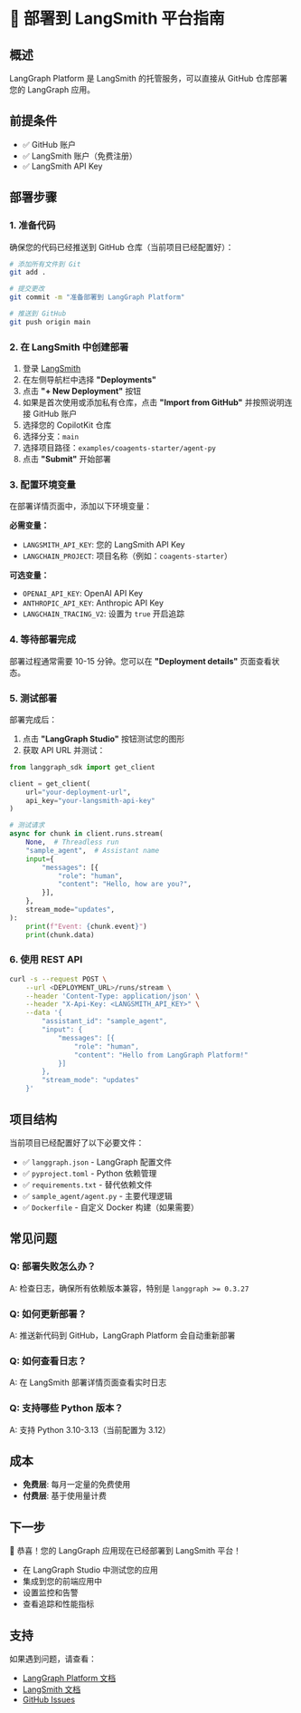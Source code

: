 # 🚀 部署到 LangSmith 平台指南

## 概述

LangGraph Platform 是 LangSmith 的托管服务，可以直接从 GitHub 仓库部署您的 LangGraph 应用。

## 前提条件

- ✅ GitHub 账户
- ✅ LangSmith 账户（免费注册）
- ✅ LangSmith API Key

## 部署步骤

### 1. 准备代码

确保您的代码已经推送到 GitHub 仓库（当前项目已经配置好）：

```bash
# 添加所有文件到 Git
git add .

# 提交更改
git commit -m "准备部署到 LangGraph Platform"

# 推送到 GitHub
git push origin main
```

### 2. 在 LangSmith 中创建部署

1. 登录 [LangSmith](https://smith.langchain.com)
2. 在左侧导航栏中选择 **"Deployments"**
3. 点击 **"+ New Deployment"** 按钮
4. 如果是首次使用或添加私有仓库，点击 **"Import from GitHub"** 并按照说明连接 GitHub 账户
5. 选择您的 CopilotKit 仓库
6. 选择分支：`main`
7. 选择项目路径：`examples/coagents-starter/agent-py`
8. 点击 **"Submit"** 开始部署

### 3. 配置环境变量

在部署详情页面中，添加以下环境变量：

**必需变量：**
- `LANGSMITH_API_KEY`: 您的 LangSmith API Key
- `LANGCHAIN_PROJECT`: 项目名称（例如：`coagents-starter`）

**可选变量：**
- `OPENAI_API_KEY`: OpenAI API Key
- `ANTHROPIC_API_KEY`: Anthropic API Key
- `LANGCHAIN_TRACING_V2`: 设置为 `true` 开启追踪

### 4. 等待部署完成

部署过程通常需要 10-15 分钟。您可以在 **"Deployment details"** 页面查看状态。

### 5. 测试部署

部署完成后：

1. 点击 **"LangGraph Studio"** 按钮测试您的图形
2. 获取 API URL 并测试：

```python
from langgraph_sdk import get_client

client = get_client(
    url="your-deployment-url", 
    api_key="your-langsmith-api-key"
)

# 测试请求
async for chunk in client.runs.stream(
    None,  # Threadless run
    "sample_agent",  # Assistant name
    input={
        "messages": [{
            "role": "human",
            "content": "Hello, how are you?",
        }],
    },
    stream_mode="updates",
):
    print(f"Event: {chunk.event}")
    print(chunk.data)
```

### 6. 使用 REST API

```bash
curl -s --request POST \
    --url <DEPLOYMENT_URL>/runs/stream \
    --header 'Content-Type: application/json' \
    --header "X-Api-Key: <LANGSMITH_API_KEY>" \
    --data '{
        "assistant_id": "sample_agent",
        "input": {
            "messages": [{
                "role": "human",
                "content": "Hello from LangGraph Platform!"
            }]
        },
        "stream_mode": "updates"
    }'
```

## 项目结构

当前项目已经配置好了以下必要文件：

- ✅ `langgraph.json` - LangGraph 配置文件
- ✅ `pyproject.toml` - Python 依赖管理
- ✅ `requirements.txt` - 替代依赖文件
- ✅ `sample_agent/agent.py` - 主要代理逻辑
- ✅ `Dockerfile` - 自定义 Docker 构建（如果需要）

## 常见问题

### Q: 部署失败怎么办？
A: 检查日志，确保所有依赖版本兼容，特别是 `langgraph >= 0.3.27`

### Q: 如何更新部署？
A: 推送新代码到 GitHub，LangGraph Platform 会自动重新部署

### Q: 如何查看日志？
A: 在 LangSmith 部署详情页面查看实时日志

### Q: 支持哪些 Python 版本？
A: 支持 Python 3.10-3.13（当前配置为 3.12）

## 成本

- **免费层**: 每月一定量的免费使用
- **付费层**: 基于使用量计费

## 下一步

🎉 恭喜！您的 LangGraph 应用现在已经部署到 LangSmith 平台！

- 在 LangGraph Studio 中测试您的应用
- 集成到您的前端应用中
- 设置监控和告警
- 查看追踪和性能指标

## 支持

如果遇到问题，请查看：
- [LangGraph Platform 文档](https://langchain-ai.github.io/langgraph/cloud/)
- [LangSmith 文档](https://docs.smith.langchain.com/)
- [GitHub Issues](https://github.com/langchain-ai/langgraph/issues) 